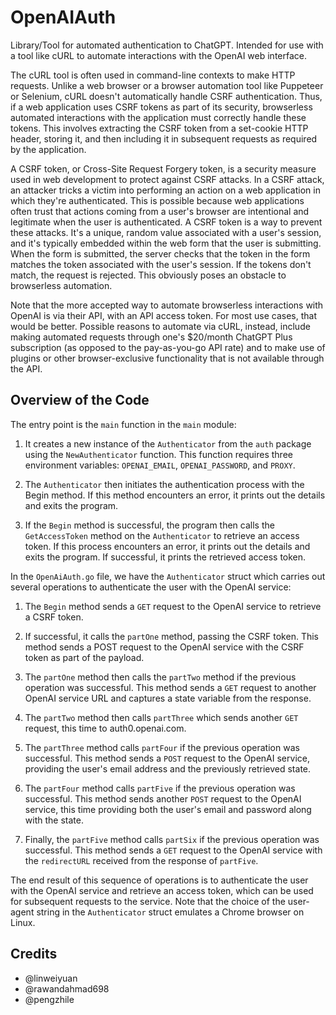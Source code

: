 # OpenAIAuth
Library/Tool for automated authentication to ChatGPT. Intended for use with a tool like cURL to automate interactions with the OpenAI web interface.

The cURL tool is often used in command-line contexts to make HTTP requests. Unlike a web browser or a browser automation tool like Puppeteer or Selenium, cURL doesn't automatically handle CSRF authentication. Thus, if a web application uses CSRF tokens as part of its security, browserless automated interactions with the application must correctly handle these tokens. This involves extracting the CSRF token from a set-cookie HTTP header, storing it, and then including it in subsequent requests as required by the application.

A CSRF token, or Cross-Site Request Forgery token, is a security measure used in web development to protect against CSRF attacks. In a CSRF attack, an attacker tricks a victim into performing an action on a web application in which they're authenticated. This is possible because web applications often trust that actions coming from a user's browser are intentional and legitimate when the user is authenticated. A CSRF token is a way to prevent these attacks. It's a unique, random value associated with a user's session, and it's typically embedded within the web form that the user is submitting. When the form is submitted, the server checks that the token in the form matches the token associated with the user's session. If the tokens don't match, the request is rejected. This obviously poses an obstacle to browserless automation.

Note that the more accepted way to automate browserless interactions with OpenAI is via their API, with an API access token. For most use cases, that would be better. Possible reasons to automate via cURL, instead, include making automated requests through one's $20/month ChatGPT Plus subscription (as opposed to the pay-as-you-go API rate) and to make use of plugins or other browser-exclusive functionality that is not available through the API.

## Overview of the Code
The entry point is the `main` function in the `main` module: 

1. It creates a new instance of the `Authenticator` from the `auth` package using the `NewAuthenticator` function. This function requires three environment variables: `OPENAI_EMAIL`, `OPENAI_PASSWORD`, and `PROXY`.

2. The `Authenticator` then initiates the authentication process with the Begin method. If this method encounters an error, it prints out the details and exits the program.

3. If the `Begin` method is successful, the program then calls the `GetAccessToken` method on the `Authenticator` to retrieve an access token. If this process encounters an error, it prints out the details and exits the program. If successful, it prints the retrieved access token.

In the `OpenAiAuth.go` file, we have the `Authenticator` struct which carries out several operations to authenticate the user with the OpenAI service:

1. The `Begin` method sends a `GET` request to the OpenAI service to retrieve a CSRF token.

2. If successful, it calls the `partOne` method, passing the CSRF token. This method sends a POST request to the OpenAI service with the CSRF token as part of the payload.

3. The `partOne` method then calls the `partTwo` method if the previous operation was successful. This method sends a `GET` request to another OpenAI service URL and captures a state variable from the response.

4. The `partTwo` method then calls `partThree` which sends another `GET` request, this time to auth0.openai.com.

3. The `partThree` method calls `partFour` if the previous operation was successful. This method sends a `POST` request to the OpenAI service, providing the user's email address and the previously retrieved state.

4. The `partFour` method calls `partFive` if the previous operation was successful. This method sends another `POST` request to the OpenAI service, this time providing both the user's email and password along with the state.

5. Finally, the `partFive` method calls `partSix` if the previous operation was successful. This method sends a `GET` request to the OpenAI service with the `redirectURL` received from the response of `partFive`.

The end result of this sequence of operations is to authenticate the user with the OpenAI service and retrieve an access token, which can be used for subsequent requests to the service. Note that the choice of the user-agent string in the `Authenticator` struct emulates a Chrome browser on Linux.

## Credits
- @linweiyuan
- @rawandahmad698
- @pengzhile
